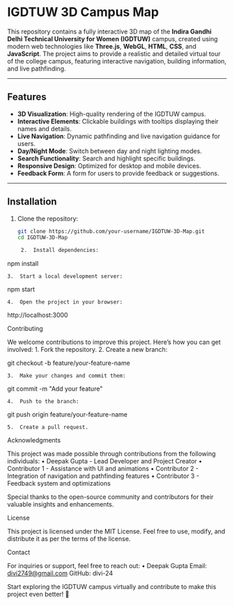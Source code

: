 

# IGDTUW 3D Campus Map

This repository contains a fully interactive 3D map of the **Indira Gandhi Delhi Technical University for Women (IGDTUW)** campus, created using modern web technologies like **Three.js**, **WebGL**, **HTML**, **CSS**, and **JavaScript**. The project aims to provide a realistic and detailed virtual tour of the college campus, featuring interactive navigation, building information, and live pathfinding.

---

## Features

- **3D Visualization**: High-quality rendering of the IGDTUW campus.
- **Interactive Elements**: Clickable buildings with tooltips displaying their names and details.
- **Live Navigation**: Dynamic pathfinding and live navigation guidance for users.
- **Day/Night Mode**: Switch between day and night lighting modes.
- **Search Functionality**: Search and highlight specific buildings.
- **Responsive Design**: Optimized for desktop and mobile devices.
- **Feedback Form**: A form for users to provide feedback or suggestions.

---

## Installation

1. Clone the repository:
   ```bash
   git clone https://github.com/your-username/IGDTUW-3D-Map.git
   cd IGDTUW-3D-Map

	2.	Install dependencies:

npm install


	3.	Start a local development server:

npm start


	4.	Open the project in your browser:

http://localhost:3000

Contributing

We welcome contributions to improve this project. Here’s how you can get involved:
	1.	Fork the repository.
	2.	Create a new branch:

git checkout -b feature/your-feature-name


	3.	Make your changes and commit them:

git commit -m "Add your feature"


	4.	Push to the branch:

git push origin feature/your-feature-name


	5.	Create a pull request.

Acknowledgments

This project was made possible through contributions from the following individuals:
	•	Deepak Gupta - Lead Developer and Project Creator
	•	Contributor 1 - Assistance with UI and animations
	•	Contributor 2 - Integration of navigation and pathfinding features
	•	Contributor 3 - Feedback system and optimizations

Special thanks to the open-source community and contributors for their valuable insights and enhancements.

License

This project is licensed under the MIT License. Feel free to use, modify, and distribute it as per the terms of the license.

Contact

For inquiries or support, feel free to reach out:
	•	Deepak Gupta
Email: divi2749@gmail.com
GitHub: divi-24

Start exploring the IGDTUW campus virtually and contribute to make this project even better! 🚀
